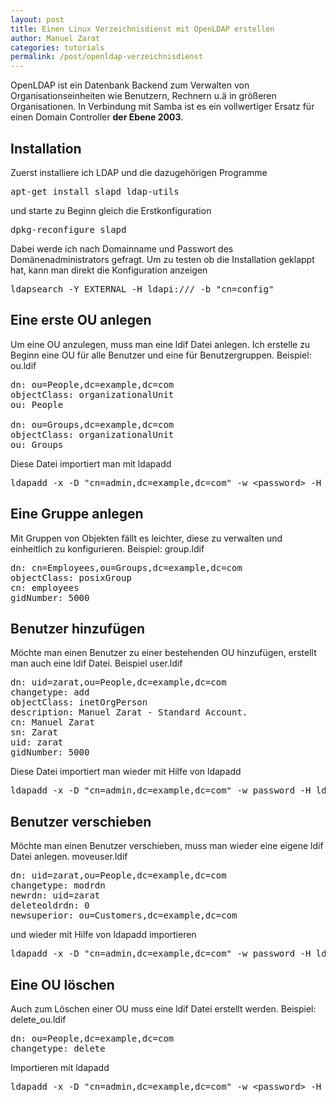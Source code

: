 ```yaml
---
layout: post
title: Einen Linux Verzeichnisdienst mit OpenLDAP erstellen
author: Manuel Zarat
categories: tutorials
permalink: /post/openldap-verzeichnisdienst
---
```


<p>OpenLDAP ist ein Datenbank Backend zum Verwalten von Organisationseinheiten wie Benutzern, Rechnern u.ä in größeren Organisationen. In Verbindung mit Samba ist es ein vollwertiger Ersatz für einen Domain Controller <b>der Ebene 2003</b>.</p>

<!--excerpt_separator-->

<h2>Installation</h2>

<p>Zuerst installiere ich LDAP und die dazugehörigen Programme</p>

<pre>apt-get install slapd ldap-utils</pre>

<p>und starte zu Beginn gleich die Erstkonfiguration</p>

<pre>dpkg-reconfigure slapd</pre>

<p>Dabei werde ich nach Domainname und Passwort des Domänenadministrators gefragt.&nbsp;Um zu testen ob die Installation geklappt hat, kann man direkt die Konfiguration anzeigen</p>

<pre>ldap­se­arch -Y EXTERNAL -H ldapi:/// -b "cn=config"</pre>

<h2>Eine erste OU anlegen</h2>

<p>Um eine OU anzulegen, muss man eine ldif Datei anlegen. Ich erstelle zu Beginn eine OU für alle Benutzer und eine für Benutzergruppen. Beispiel: ou.ldif</p>

<pre>dn: ou=People,dc=example,dc=com
objectClass: organizationalUnit
ou: People

dn: ou=Groups,dc=example,dc=com
objectClass: organizationalUnit
ou: Groups</pre>

<p>Diese Datei importiert man mit ldapadd</p>

<pre>ldapadd -x -D "cn=admin,dc=example,dc=com" -w &lt;password&gt; -H ldap:// -f ou.ldif</pre>

<h2>Eine Gruppe anlegen</h2>

<p>Mit Gruppen von Objekten fällt es leichter, diese zu verwalten und einheitlich zu konfigurieren. Beispiel: group.ldif</p>

<pre>dn: cn=Employees,ou=Groups,dc=example,dc=com
objectClass: posixGroup
cn: employees
gidNumber: 5000</pre>

<h2>Benutzer hinzufügen</h2>

<p>Möchte man einen Benutzer zu einer bestehenden OU hinzufügen, erstellt man auch eine ldif Datei. Beispiel user.ldif</p>

<pre>dn: uid=zarat,ou=People,dc=example,dc=com
changetype: add
objectClass: inetOrgPerson
description: Manuel Zarat - Standard Account.
cn: Manuel Zarat
sn: Zarat
uid: zarat
gidNumber: 5000</pre>

<p>Diese Datei importiert man wieder mit Hilfe von ldapadd</p>

<pre>ldapadd -x -D "cn=admin,dc=example,dc=com" -w password -H ldap:// -f user.ldif</pre>

<h2>Benutzer verschieben</h2>

<p>Möchte man einen Benutzer verschieben, muss man wieder eine eigene ldif Datei anlegen. moveuser.ldif</p>

<pre>dn: uid=zarat,ou=People,dc=example,dc=com
changetype: modrdn
newrdn: uid=zarat
deleteoldrdn: 0
newsuperior: ou=Customers,dc=example,dc=com</pre>

<p>und wieder mit Hilfe von ldapadd importieren</p>

<pre>ldapadd -x -D "cn=admin,dc=example,dc=com" -w password -H ldap:// -f moveuser.ldif</pre>

<h2>Eine OU löschen</h2>

<p>Auch zum Löschen einer OU muss eine ldif Datei erstellt werden. Beispiel: delete_ou.ldif</p>

<pre>dn: ou=People,dc=example,dc=com
changetype: delete</pre>

<p>Importieren mit ldapadd</p>

<pre>ldapadd -x -D "cn=admin,dc=example,dc=com" -w &lt;password&gt; -H ldap:// -f delete_ou.ldif</pre>
